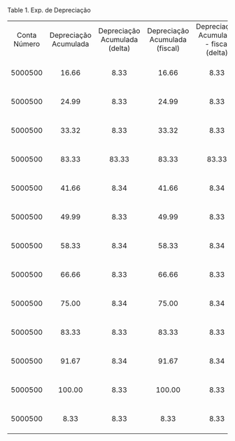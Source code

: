 <div id="d112209e1" class="table">

<div class="table-title">

Table 1. Exp. de
Depreciação

</div>

<div class="table-contents">

|              |                       |                               |                                |                                        |                 |                |                   |                |         |                         |                                  |                        |                     |                 |               |                 |                       |                               |                |         |                  |                                         |           |                    |            |                 |                   |                           |
| :----------: | :-------------------: | :---------------------------: | :----------------------------: | :------------------------------------: | :-------------: | :------------: | :---------------: | :------------: | :-----: | :---------------------: | :------------------------------: | :--------------------: | :-----------------: | :-------------: | :-----------: | :-------------: | :-------------------: | :---------------------------: | :------------: | :-----: | :--------------: | :-------------------------------------: | :-------: | :----------------: | :--------: | :-------------: | :---------------: | :-----------------------: |
| Conta Número | Depreciação Acumulada | Depreciação Acumulada (delta) | Depreciação Acumulada (fiscal) | Depreciação Acumulada - fiscal (delta) | Adição de Ativo | Custo do Ativo | Custo Ativo Delta | Asset Disposed |  Ativo  | Quantidade Remanescente | Quantidade Remanescente (fiscal) | Entrada de Depreciação | Exp. de Depreciação | Tipo de Entrada | Período/Anual | Conta (crédito) |     Data da Conta     |           Descrição           | Conta (débito) | Despesa | Despesa (fiscal) |            Comentário/Ajuda             | Depreciar | Tipo de Lançamento | Processado | Processar Agora | Vida Útil - Meses | Use Vida - Meses (fiscal) |
|   5000500    |         16.66         |             8.33              |             16.66              |                  8.33                  |                 |     100.00     |         0         |                | 5000004 |         100.00          |              100.00              |                        |       5000240       |       DEP       |       2       |     5000499     | 2018-03-31 00:00:00.0 | Valor de Depreciação do Ativo |    5000500     |  8.33   |       8.33       |   8.33|8.33 + 8.33|8.33 = 16.66|16.66   |   true    |         A          |   false    |      false      |        12         |            12             |
|   5000500    |         24.99         |             8.33              |             24.99              |                  8.33                  |                 |     100.00     |         0         |                | 5000004 |         100.00          |              100.00              |                        |       5000241       |       DEP       |       3       |     5000499     | 2018-04-30 00:00:00.0 | Valor de Depreciação do Ativo |    5000500     |  8.33   |       8.33       |  16.66|16.66 + 8.33|8.33 = 24.99|24.99  |   true    |         A          |   false    |      false      |        12         |            12             |
|   5000500    |         33.32         |             8.33              |             33.32              |                  8.33                  |                 |     100.00     |         0         |                | 5000004 |         100.00          |              100.00              |                        |       5000242       |       DEP       |       4       |     5000499     | 2018-05-31 00:00:00.0 | Valor de Depreciação do Ativo |    5000500     |  8.33   |       8.33       |  24.99|24.99 + 8.33|8.33 = 33.32|33.32  |   true    |         A          |   false    |      false      |        12         |            12             |
|   5000500    |         83.33         |             83.33             |             83.33              |                 83.33                  |                 |    10000.00    |         0         |                | 5000001 |        10000.00         |             10000.00             |        5000000         |       5000000       |       DEP       |       1       |     5000499     | 2018-01-31 00:00:00.0 | Valor de Depreciação do Ativo |    5000500     |  83.33  |      83.33       |   0.0|0.0 + 83.33|83.33 = 83.33|83.33   |   true    |         A          |    true    |      false      |        120        |            120            |
|   5000500    |         41.66         |             8.34              |             41.66              |                  8.34                  |                 |     100.00     |         0         |                | 5000004 |         100.00          |              100.00              |                        |       5000243       |       DEP       |       5       |     5000499     | 2018-06-30 00:00:00.0 | Valor de Depreciação do Ativo |    5000500     |  8.34   |       8.34       |  33.32|33.32 + 8.34|8.34 = 41.66|41.66  |   true    |         A          |   false    |      false      |        12         |            12             |
|   5000500    |         49.99         |             8.33              |             49.99              |                  8.33                  |                 |     100.00     |         0         |                | 5000004 |         100.00          |              100.00              |                        |       5000244       |       DEP       |       6       |     5000499     | 2018-07-31 00:00:00.0 | Valor de Depreciação do Ativo |    5000500     |  8.33   |       8.33       |  41.66|41.66 + 8.33|8.33 = 49.99|49.99  |   true    |         A          |   false    |      false      |        12         |            12             |
|   5000500    |         58.33         |             8.34              |             58.33              |                  8.34                  |                 |     100.00     |         0         |                | 5000004 |         100.00          |              100.00              |                        |       5000245       |       DEP       |       7       |     5000499     | 2018-08-31 00:00:00.0 | Valor de Depreciação do Ativo |    5000500     |  8.34   |       8.34       |  49.99|49.99 + 8.34|8.34 = 58.33|58.33  |   true    |         A          |   false    |      false      |        12         |            12             |
|   5000500    |         66.66         |             8.33              |             66.66              |                  8.33                  |                 |     100.00     |         0         |                | 5000004 |         100.00          |              100.00              |                        |       5000246       |       DEP       |       8       |     5000499     | 2018-09-30 00:00:00.0 | Valor de Depreciação do Ativo |    5000500     |  8.33   |       8.33       |  58.33|58.33 + 8.33|8.33 = 66.66|66.66  |   true    |         A          |   false    |      false      |        12         |            12             |
|   5000500    |         75.00         |             8.34              |             75.00              |                  8.34                  |                 |     100.00     |         0         |                | 5000004 |         100.00          |              100.00              |                        |       5000247       |       DEP       |       9       |     5000499     | 2018-10-31 00:00:00.0 | Valor de Depreciação do Ativo |    5000500     |  8.34   |       8.34       |  66.66|66.66 + 8.34|8.34 = 75.00|75.00  |   true    |         A          |   false    |      false      |        12         |            12             |
|   5000500    |         83.33         |             8.33              |             83.33              |                  8.33                  |                 |     100.00     |         0         |                | 5000004 |         100.00          |              100.00              |                        |       5000248       |       DEP       |      10       |     5000499     | 2018-11-30 00:00:00.0 | Valor de Depreciação do Ativo |    5000500     |  8.33   |       8.33       |  75.00|75.00 + 8.33|8.33 = 83.33|83.33  |   true    |         A          |   false    |      false      |        12         |            12             |
|   5000500    |         91.67         |             8.34              |             91.67              |                  8.34                  |                 |     100.00     |         0         |                | 5000004 |         100.00          |              100.00              |                        |       5000249       |       DEP       |      11       |     5000499     | 2018-12-31 00:00:00.0 | Valor de Depreciação do Ativo |    5000500     |  8.34   |       8.34       |  83.33|83.33 + 8.34|8.34 = 91.67|91.67  |   true    |         A          |   false    |      false      |        12         |            12             |
|   5000500    |        100.00         |             8.33              |             100.00             |                  8.33                  |                 |     100.00     |         0         |                | 5000004 |         100.00          |              100.00              |                        |       5000250       |       DEP       |      12       |     5000499     | 2019-01-31 00:00:00.0 | Valor de Depreciação do Ativo |    5000500     |  8.33   |       8.33       | 91.67|91.67 + 8.33|8.33 = 100.00|100.00 |   true    |         A          |   false    |      false      |        12         |            12             |
|   5000500    |         8.33          |             8.33              |              8.33              |                  8.33                  |                 |     100.00     |         0         |                | 5000004 |         100.00          |              100.00              |        5000001         |       5000239       |       DEP       |       1       |     5000499     | 2018-02-28 00:00:00.0 | Valor de Depreciação do Ativo |    5000500     |  8.33   |       8.33       |     0.0|0.0 + 8.33|8.33 = 8.33|8.33     |   true    |         A          |    true    |      false      |        12         |            12             |

</div>

</div>
